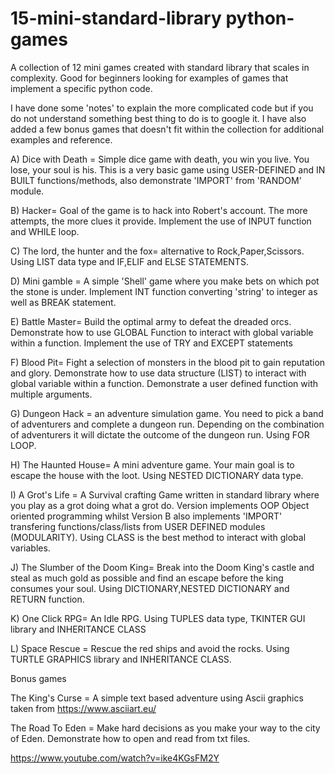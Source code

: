 # 15-mini-standard-library python-games

A collection of 12 mini games created with standard library that scales in complexity. Good for beginners looking for examples of games that implement a specific python code.

I have done some 'notes' to explain the more complicated code but if you do not understand something best thing to do is to google it. I have also added a few bonus games that doesn't fit within the collection for additional examples and reference.  

A) Dice with Death = Simple dice game with death, you win you live. You lose, your soul is his. This is a very basic game using USER-DEFINED and IN BUILT functions/methods, also demonstrate 'IMPORT' from 'RANDOM' module.   

B) Hacker= Goal of the game is to hack into Robert's account. The more attempts, the more clues it provide. Implement the use of INPUT function and WHILE loop.

C) The lord, the hunter and the fox= alternative to Rock,Paper,Scissors. Using LIST data type and IF,ELIF and ELSE STATEMENTS.

D) Mini gamble = A simple 'Shell' game where you make bets on which pot the stone is under. Implement INT function converting 'string' to integer as well as BREAK statement. 

E) Battle Master= Build the optimal army to defeat the dreaded orcs. Demonstrate how to use GLOBAL Function to interact with global variable within a function. Implement the use of TRY and EXCEPT statements

F) Blood Pit= Fight a selection of monsters in the blood pit to gain reputation and glory. Demonstrate how to use data structure (LIST) to interact with global variable within a function. Demonstrate a user defined function with multiple arguments.  

G) Dungeon Hack  = an adventure simulation game. You need to pick a band of adventurers and complete a dungeon run. Depending on the combination of adventurers it will dictate the outcome of the dungeon run. Using FOR LOOP.

H) The Haunted House= A mini adventure game. Your main goal is to escape the house with the loot. Using NESTED DICTIONARY data type. 

I) A Grot's Life = A Survival crafting Game written in standard library where you play as a grot doing what a grot do. Version implements OOP Object oriented programming whilst Version B also implements 'IMPORT' transfering functions/class/lists from USER DEFINED modules (MODULARITY). Using CLASS is the best method to interact with global variables.

J) The Slumber of the Doom King= Break into the Doom King's castle and steal as much gold as possible and find an escape before the king consumes your soul. Using DICTIONARY,NESTED DICTIONARY and RETURN function. 

K) One Click RPG= An Idle RPG. Using TUPLES data type, TKINTER GUI library and INHERITANCE CLASS  

L) Space Rescue = Rescue the red ships and avoid the rocks. Using TURTLE GRAPHICS library and INHERITANCE CLASS.  

Bonus games 

The King's Curse = A simple text based adventure using Ascii graphics taken from  https://www.asciiart.eu/

The Road To Eden = Make hard decisions as you make your way to the city of Eden. Demonstrate how to open and read from txt files. 


https://www.youtube.com/watch?v=ike4KGsFM2Y
        
